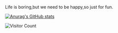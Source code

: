 Life is boring,but we need to be happy,so just for fun.

[![Anurag's GitHub stats](https://github-readme-stats.vercel.app/api?username=kas0n)](https://github.com/anuraghazra/github-readme-stats)

![Visitor Count](https://profile-counter.glitch.me/{kas0n}/count.svg)






